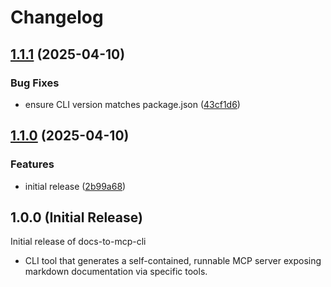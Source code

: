 # Changelog

## [1.1.1](https://github.com/Tiberriver256/docs-to-mcp-cli/compare/docs-to-mcp-cli-v1.1.0...docs-to-mcp-cli-v1.1.1) (2025-04-10)


### Bug Fixes

* ensure CLI version matches package.json ([43cf1d6](https://github.com/Tiberriver256/docs-to-mcp-cli/commit/43cf1d62d40a768a8be86fcbcf00f603c03690e6))

## [1.1.0](https://github.com/Tiberriver256/docs-to-mcp-cli/compare/docs-to-mcp-cli-v1.0.0...docs-to-mcp-cli-v1.1.0) (2025-04-10)


### Features

* initial release ([2b99a68](https://github.com/Tiberriver256/docs-to-mcp-cli/commit/2b99a68ac35b57431eb9070de1bf9137e41e3c7e))

## 1.0.0 (Initial Release)

Initial release of docs-to-mcp-cli

- CLI tool that generates a self-contained, runnable MCP server exposing markdown documentation via specific tools.
